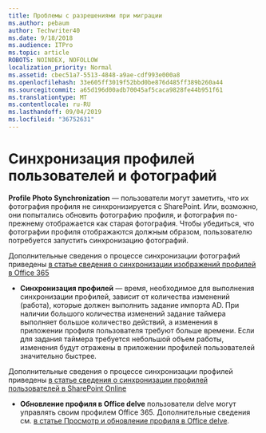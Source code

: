 ```yaml
---
title: Проблемы с разрешениями при миграции
ms.author: pebaum
author: Techwriter40
ms.date: 9/18/2018
ms.audience: ITPro
ms.topic: article
ROBOTS: NOINDEX, NOFOLLOW
localization_priority: Normal
ms.assetid: cbec51a7-5513-4848-a9ae-cdf993e000a8
ms.openlocfilehash: 33e605ff3019f52bbd0be876d485ff389b260a44
ms.sourcegitcommit: a65d196d00adb70045af5caca9828fe44b951f61
ms.translationtype: MT
ms.contentlocale: ru-RU
ms.lasthandoff: 09/04/2019
ms.locfileid: "36752631"
---
```

# <a name="user-profile-and-photo-synchronization"></a>Синхронизация профилей пользователей и фотографий

 **Profile Photo Synchronization** — пользователи могут заметить, что их фотография профиля не синхронизируется с SharePoint. Или, возможно, они попытались обновить фотографию профиля, и фотография по-прежнему отображается как старая фотография. Чтобы убедиться, что фотографии профиля отображаются должным образом, пользователю потребуется запустить синхронизацию фотографий. 
  
Дополнительные сведения о процессе синхронизации фотографий приведены [в статье сведения о синхронизации изображений профилей в Office 365](https://go.microsoft.com/fwlink/?linkid=2022634)
  
- **Синхронизация профилей** — время, необходимое для выполнения синхронизации профилей, зависит от количества изменений (работа), которые должен выполнить задание импорта AD. При наличии большого количества изменений задание таймера выполняет большое количество действий, а изменения в приложении профиля пользователя требуют больше времени. Если для задания таймера требуется небольшой объем работы, изменения будут отражены в приложении профилей пользователей значительно быстрее. 
  
Дополнительные сведения о процессе синхронизации профилей приведены [в статье сведения о синхронизации профилей пользователей в SharePoint Online](https://go.microsoft.com/fwlink/?linkid=2022639)
    
- **Обновление профиля в Office delve** пользователи delve могут управлять своим профилем Office 365. Дополнительные сведения см. [в статье Просмотр и обновление профиля в Office delve](https://support.office.com/article/View-and-update-your-profile-in-Office-Delve-4e84343b-eedf-45a1-aeb9-8627ccca14ba).
    

